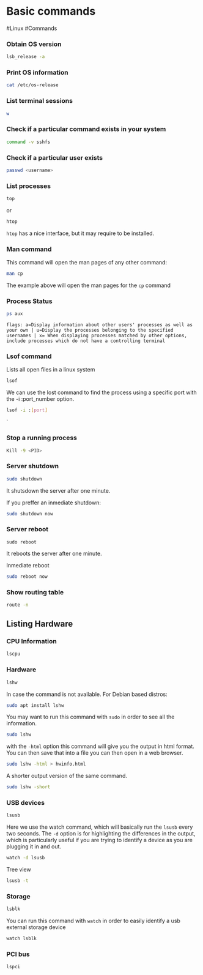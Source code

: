 # Basic commands
#Linux #Commands 

### Obtain OS version
```bash
lsb_release -a
```

### Print OS information
```bash
cat /etc/os-release
```

### List terminal sessions
```bash
w
```

### Check if a particular command exists in your system
```bash
command -v sshfs
```

### Check if a particular user exists
```bash
passwd <username>
```

### List processes
```bash
top
```
or
```bash
htop
```
`htop` has a nice interface, but it may require to be installed. 



### Man command
This command will open the man pages of any other command:
```bash
man cp
```
The example above will open the man pages for the `cp` command

### Process Status
```bash
ps aux
```
`flags: a=Display information about other users' processes as well as your own | u=Display the processes belonging to the specified usernames | x= When displaying processes matched by other options, include processes which do not have a controlling terminal`

### Lsof command
Lists all open files in a linux system
```bash
lsof
```
We can use the lost command to find the process using a specific port with the -i :port_number option.
```bash
lsof -i :[port]
```
`
### Stop a running process
```bash
Kill -9 <PID>
```


### Server shutdown
```bash
sudo shutdown
```
It shutsdown the server after one minute.

If you preffer an inmediate shutdown:
```bash
sudo shutdown now
```

### Server reboot
```
sudo reboot
```
It reboots the server after one minute.

Inmediate reboot
```bash
sudo reboot now
```

### Show routing table
```bash
route -n
```

## Listing Hardware
### CPU Information
```bash
lscpu
```

###  Hardware
```bash
lshw
```

In case the command is not available. For Debian based distros:
```bash
sudo apt install lshw
```

You may want to run this command with `sudo` in order to see all the information.
```bash
sudo lshw
```

with the `-html` option this command will give you the output in html format. You can then save that into a file you can then open in a web browser.
```bash
sudo lshw -html > hwinfo.html 
```

A shorter output version of the same command.
```bash
sudo lshw -short
```

### USB devices
```bash
lsusb
```

Here we use the watch command, which will basically run the `lsusb` every two seconds. The `-d` option is for highlighting the differences in the output, which is particularly useful if you are trying to identify a device as you are plugging it in and out.
```bash
watch -d lsusb
```

Tree view
```bash
lsusb -t
```
### Storage
```bash
lsblk
```

You can run this command with `watch` in order to easily identify a usb external storage device
```bash
watch lsblk
```

### PCI bus
```bash
lspci
```



